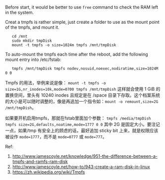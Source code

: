 Before start, it would be better to use `free` command to check the RAM left in the system.

Creat a tmpfs is rather simple, just create a folder to use as the mount point of the tmpfs, and mount it.

       cd /mnt
       sudo mkdir tmpDisk
       mount -t tmpfs -o size=1024m tmpfs /mnt/tmpDisk

To auto-mount the tmpfs each time after the reboot,	add the following mount entry into /etc/fstab:

       tmpfs /mnt/tmpDisk tmpfs nodev,nosuid,noexec,nodiratime,size=1024M 0 0

Tmpfs 的用法，举例来说是像： `mount -t tmpfs -o size=1G,nr_inodes=10k,mode=0700 tmpfs /mnt/tmpDish` 这样就会使用 1 GiB 的置换空间，里头有 10240 inodes 且规定是在 /space 目录下存取。这个档案系统的大小是可以随时调整的，像是再追加一个指令如：`mount -o remount,size=2G /mnt/tmpDish`。

如果要开机启用tmpfs，那就在fstab里面加个参数： `tmpfs /media/tmpDish tmpfs size=2G,defaults,noatime,mode=1777 0 0` 其中 2G 是固定大小。要注记一点，如果/tmp 有安全上的顾虑的话，最好追加 sticky bit 上来，就是权限应该被设作 `mode=1777`，而不是 `mode=0777` 或 `mode=777`。

Ref:
1. http://www.jamescoyle.net/knowledge/951-the-difference-between-a-tmpfs-and-ramfs-ram-disk
1. http://www.jamescoyle.net/how-to/943-create-a-ram-disk-in-linux
1. https://zh.wikipedia.org/wiki/Tmpfs
